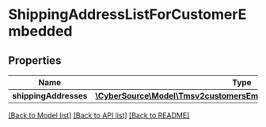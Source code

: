 # ShippingAddressListForCustomerEmbedded

## Properties
Name | Type | Description | Notes
------------ | ------------- | ------------- | -------------
**shippingAddresses** | [**\CyberSource\Model\Tmsv2customersEmbeddedDefaultShippingAddress[]**](Tmsv2customersEmbeddedDefaultShippingAddress.md) |  | [optional] 

[[Back to Model list]](../README.md#documentation-for-models) [[Back to API list]](../README.md#documentation-for-api-endpoints) [[Back to README]](../README.md)


